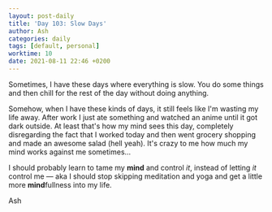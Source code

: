 ```yaml
---
layout: post-daily
title: 'Day 103: Slow Days'
author: Ash
categories: daily
tags: [default, personal]
worktime: 10
date: 2021-08-11 22:46 +0200
---
```

Sometimes, I have these days where everything is slow. You do some things and then chill for the rest of the day without doing anything. 

Somehow, when I have these kinds of days, it still feels like I'm wasting my life away. After work I just ate something and watched an anime until it got dark outside. At least that's how my mind sees this day, completely disregarding the fact that I worked today and then went grocery shopping and made an awesome salad (hell yeah). It's crazy to me how much my mind works against me sometimes...

I should probably learn to tame my **mind** and control *it*, instead of letting *it* control me &mdash; aka I should stop skipping meditation and yoga and get a little more **mind**fullness into my life.

Ash
